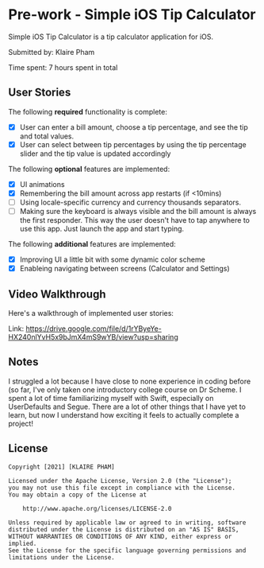 # Pre-work - Simple iOS Tip Calculator

Simple iOS Tip Calculator is a tip calculator application for iOS.

Submitted by: Klaire Pham

Time spent: 7 hours spent in total

## User Stories

The following **required** functionality is complete:

* [x] User can enter a bill amount, choose a tip percentage, and see the tip and total values.
* [x] User can select between tip percentages by using the tip percentage slider and the tip value is updated accordingly

The following **optional** features are implemented:

* [x] UI animations
* [x] Remembering the bill amount across app restarts (if <10mins)
* [ ] Using locale-specific currency and currency thousands separators.
* [ ] Making sure the keyboard is always visible and the bill amount is always the first responder. This way the user doesn't have to tap anywhere to use this app. Just launch the app and start typing.

The following **additional** features are implemented:

- [x] Improving UI a little bit with some dynamic color scheme 
- [x] Enableing navigating between screens (Calculator and Settings)

## Video Walkthrough

Here's a walkthrough of implemented user stories:

Link: https://drive.google.com/file/d/1rYByeYe-HX240nlYvH5x9bJmX4mS9wYB/view?usp=sharing

## Notes

I struggled a lot because I have close to none experience in coding before (so far, I've only taken one introductory college course on Dr Scheme. I spent a lot of time familiarizing myself with Swift, especially on UserDefaults and Segue. There are a lot of other things that I have yet to learn, but now I understand how exciting it feels to actually complete a project!  

## License

    Copyright [2021] [KLAIRE PHAM]

    Licensed under the Apache License, Version 2.0 (the "License");
    you may not use this file except in compliance with the License.
    You may obtain a copy of the License at

        http://www.apache.org/licenses/LICENSE-2.0

    Unless required by applicable law or agreed to in writing, software
    distributed under the License is distributed on an "AS IS" BASIS,
    WITHOUT WARRANTIES OR CONDITIONS OF ANY KIND, either express or implied.
    See the License for the specific language governing permissions and
    limitations under the License.
